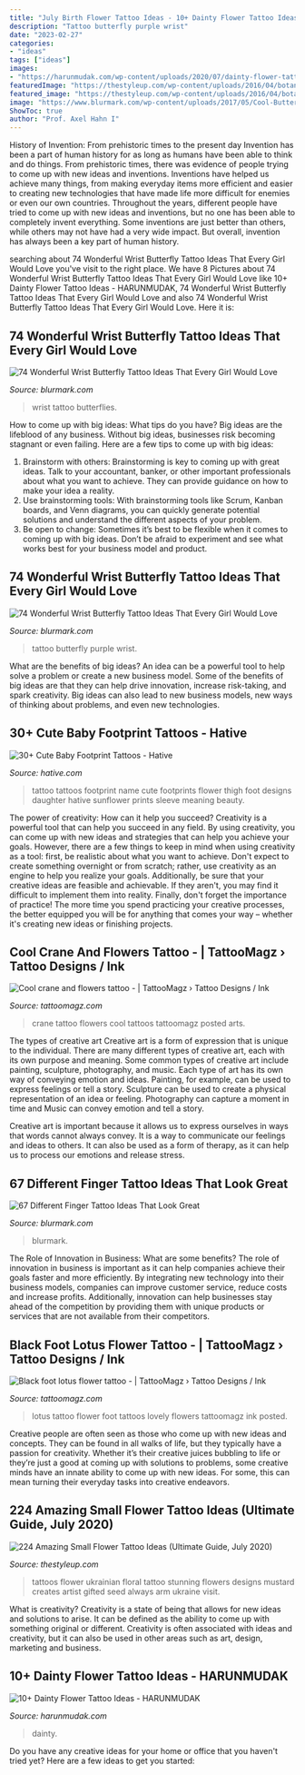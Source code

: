 ```yaml
---
title: "July Birth Flower Tattoo Ideas - 10+ Dainty Flower Tattoo Ideas"
description: "Tattoo butterfly purple wrist"
date: "2023-02-27"
categories:
- "ideas"
tags: ["ideas"]
images:
- "https://harunmudak.com/wp-content/uploads/2020/07/dainty-flower-tattos-2-768x1024.png"
featuredImage: "https://thestyleup.com/wp-content/uploads/2016/04/botanical-tattoos008-2.jpg"
featured_image: "https://thestyleup.com/wp-content/uploads/2016/04/botanical-tattoos008-2.jpg"
image: "https://www.blurmark.com/wp-content/uploads/2017/05/Cool-Butterflies-On-Wrist.jpg"
ShowToc: true
author: "Prof. Axel Hahn I"
---
```



History of Invention: From prehistoric times to the present day
Invention has been a part of human history for as long as humans have been able to think and do things. From prehistoric times, there was evidence of people trying to come up with new ideas and inventions. Inventions have helped us achieve many things, from making everyday items more efficient and easier to creating new technologies that have made life more difficult for enemies or even our own countries. Throughout the years, different people have tried to come up with new ideas and inventions, but no one has been able to completely invent everything. Some inventions are just better than others, while others may not have had a very wide impact. But overall, invention has always been a key part of human history.

	

		
searching about 74 Wonderful Wrist Butterfly Tattoo Ideas That Every Girl Would Love you've visit to the right place. We have 8 Pictures about 74 Wonderful Wrist Butterfly Tattoo Ideas That Every Girl Would Love like 10+ Dainty Flower Tattoo Ideas - HARUNMUDAK, 74 Wonderful Wrist Butterfly Tattoo Ideas That Every Girl Would Love and also 74 Wonderful Wrist Butterfly Tattoo Ideas That Every Girl Would Love. Here it is:
		
    
## 74 Wonderful Wrist Butterfly Tattoo Ideas That Every Girl Would Love

<img loading=lazy src="https://www.blurmark.com/wp-content/uploads/2017/05/Cool-Butterflies-On-Wrist.jpg" onerror="this.onerror=null;this.src='https://tse2.mm.bing.net/th?id=OIP.Yqf7_lMAfshbq60USuT1nQHaNK&amp;pid=15.1';" alt="74 Wonderful Wrist Butterfly Tattoo Ideas That Every Girl Would Love">

_Source: blurmark.com_

>wrist tattoo butterflies. 

	

How to come up with big ideas: What tips do you have?
Big ideas are the lifeblood of any business. Without big ideas, businesses risk becoming stagnant or even failing. Here are a few tips to come up with big ideas: 
1. Brainstorm with others: Brainstorming is key to coming up with great ideas. Talk to your accountant, banker, or other important professionals about what you want to achieve. They can provide guidance on how to make your idea a reality. 
2. Use brainstorming tools: With brainstorming tools like Scrum, Kanban boards, and Venn diagrams, you can quickly generate potential solutions and understand the different aspects of your problem. 
3. Be open to change: Sometimes it’s best to be flexible when it comes to coming up with big ideas. Don’t be afraid to experiment and see what works best for your business model and product.

    
## 74 Wonderful Wrist Butterfly Tattoo Ideas That Every Girl Would Love

<img loading=lazy src="https://www.blurmark.com/wp-content/uploads/2017/05/Purple-Black-Tattoo.jpg" onerror="this.onerror=null;this.src='https://tse3.mm.bing.net/th?id=OIP.gYHZ50Qr0md2ln-HQI-T8wHaJ4&amp;pid=15.1';" alt="74 Wonderful Wrist Butterfly Tattoo Ideas That Every Girl Would Love">

_Source: blurmark.com_

>tattoo butterfly purple wrist. 

	

What are the benefits of big ideas?
An idea can be a powerful tool to help solve a problem or create a new business model. Some of the benefits of big ideas are that they can help drive innovation, increase risk-taking, and spark creativity. Big ideas can also lead to new business models, new ways of thinking about problems, and even new technologies.

    
## 30+ Cute Baby Footprint Tattoos - Hative

<img loading=lazy src="https://hative.com/wp-content/uploads/2014/03/baby-footprint-tattoos/14-flower-baby-footprints-thigh.jpg" onerror="this.onerror=null;this.src='https://tse4.mm.bing.net/th?id=OIP.n6UjaMPu0bOxiCt1oip_SAHaJ4&amp;pid=15.1';" alt="30+ Cute Baby Footprint Tattoos - Hative">

_Source: hative.com_

>tattoo tattoos footprint name cute footprints flower thigh foot designs daughter hative sunflower prints sleeve meaning beauty. 

	

The power of creativity: How can it help you succeed?
Creativity is a powerful tool that can help you succeed in any field. By using creativity, you can come up with new ideas and strategies that can help you achieve your goals. However, there are a few things to keep in mind when using creativity as a tool: first, be realistic about what you want to achieve. Don't expect to create something overnight or from scratch; rather, use creativity as an engine to help you realize your goals. Additionally, be sure that your creative ideas are feasible and achievable. If they aren't, you may find it difficult to implement them into reality. Finally, don't forget the importance of practice! The more time you spend practicing your creative processes, the better equipped you will be for anything that comes your way – whether it's creating new ideas or finishing projects.

    
## Cool Crane And Flowers Tattoo - | TattooMagz › Tattoo Designs / Ink

<img loading=lazy src="https://tattoomagz.com/wp-content/uploads/Cool-crane-and-flowers-tattoo.jpg" onerror="this.onerror=null;this.src='https://tse4.mm.bing.net/th?id=OIP.uHRVq4H_To80jMmsqKOgqAHaLH&amp;pid=15.1';" alt="Cool crane and flowers tattoo - | TattooMagz › Tattoo Designs / Ink">

_Source: tattoomagz.com_

>crane tattoo flowers cool tattoos tattoomagz posted arts. 

	

The types of creative art
Creative art is a form of expression that is unique to the individual. There are many different types of creative art, each with its own purpose and meaning.
Some common types of creative art include painting, sculpture, photography, and music. Each type of art has its own way of conveying emotion and ideas. Painting, for example, can be used to express feelings or tell a story. Sculpture can be used to create a physical representation of an idea or feeling. Photography can capture a moment in time and Music can convey emotion and tell a story.

Creative art is important because it allows us to express ourselves in ways that words cannot always convey. It is a way to communicate our feelings and ideas to others. It can also be used as a form of therapy, as it can help us to process our emotions and release stress.

    
## 67 Different Finger Tattoo Ideas That Look Great

<img loading=lazy src="https://www.blurmark.com/wp-content/uploads/2017/05/Crown-On-Index-Finger-Couple-Tattoo.jpg" onerror="this.onerror=null;this.src='https://tse2.mm.bing.net/th?id=OIP.toXSo0HvPQ_yiyBVDcyeRAHaJ4&amp;pid=15.1';" alt="67 Different Finger Tattoo Ideas That Look Great">

_Source: blurmark.com_

>blurmark. 

	

The Role of Innovation in Business: What are some benefits?
The role of innovation in business is important as it can help companies achieve their goals faster and more efficiently. By integrating new technology into their business models, companies can improve customer service, reduce costs and increase profits. Additionally, innovation can help businesses stay ahead of the competition by providing them with unique products or services that are not available from their competitors.

    
## Black Foot Lotus Flower Tattoo - | TattooMagz › Tattoo Designs / Ink

<img loading=lazy src="https://tattoomagz.com/wp-content/uploads/Tattoos/tattoo-tattoo-ideas-flower-tattoo/Black-foot-lotus-flower-tattoo-675x900.jpg" onerror="this.onerror=null;this.src='https://tse2.mm.bing.net/th?id=OIP.58EXBcSGHDWNbtlm2HoEVgHaJ4&amp;pid=15.1';" alt="Black foot lotus flower tattoo - | TattooMagz › Tattoo Designs / Ink">

_Source: tattoomagz.com_

>lotus tattoo flower foot tattoos lovely flowers tattoomagz ink posted. 

	

Creative people are often seen as those who come up with new ideas and concepts. They can be found in all walks of life, but they typically have a passion for creativity. Whether it’s their creative juices bubbling to life or they’re just a good at coming up with solutions to problems, some creative minds have an innate ability to come up with new ideas. For some, this can mean turning their everyday tasks into creative endeavors.

    
## 224 Amazing Small Flower Tattoo Ideas (Ultimate Guide, July 2020)

<img loading=lazy src="https://thestyleup.com/wp-content/uploads/2016/04/botanical-tattoos008-2.jpg" onerror="this.onerror=null;this.src='https://tse1.mm.bing.net/th?id=OIP.22SEAE-4RKs8mXVPBUjVtQHaHa&amp;pid=15.1';" alt="224 Amazing Small Flower Tattoo Ideas (Ultimate Guide, July 2020)">

_Source: thestyleup.com_

>tattoos flower ukrainian floral tattoo stunning flowers designs mustard creates artist gifted seed always arm ukraine visit. 

	

What is creativity?
Creativity is a state of being that allows for new ideas and solutions to arise. It can be defined as the ability to come up with something original or different. Creativity is often associated with ideas and creativity, but it can also be used in other areas such as art, design, marketing and business.

    
## 10+ Dainty Flower Tattoo Ideas - HARUNMUDAK

<img loading=lazy src="https://harunmudak.com/wp-content/uploads/2020/07/dainty-flower-tattos-2-768x1024.png" onerror="this.onerror=null;this.src='https://tse1.mm.bing.net/th?id=OIP.LUeQDHh7uaoJMOlmkbICJQHaJ4&amp;pid=15.1';" alt="10+ Dainty Flower Tattoo Ideas - HARUNMUDAK">

_Source: harunmudak.com_

>dainty. 

	

Do you have any creative ideas for your home or office that you haven't tried yet? Here are a few ideas to get you started: 

